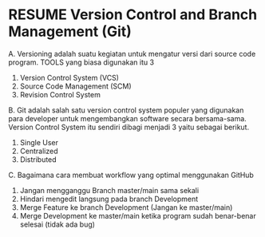 # RESUME Version Control and Branch Management (Git)

A. Versioning adalah suatu kegiatan untuk mengatur versi dari source code program. TOOLS yang biasa digunakan itu 3
  1. Version Control System (VCS)
  2. Source Code Management (SCM)
  3. Revision Control System

B. Git adalah salah satu version control system populer yang digunakan para developer untuk mengembangkan software secara bersama-sama. Version Control System itu sendiri dibagi menjadi 3 yaitu sebagai berikut.
  1. Single User
  2. Centralized
  3. Distributed

C. Bagaimana cara membuat workflow yang optimal menggunakan GitHub
  1. Jangan mengganggu Branch master/main sama sekali
  2. Hindari mengedit langsung pada branch Development
  3. Merge Feature ke branch Development (Jangan ke master/main)
  4. Merge Development ke master/main ketika program sudah benar-benar selesai (tidak ada bug)
